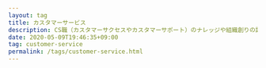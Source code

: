 ```yaml
---
layout: tag
title: カスタマーサービス
description: CS職（カスタマーサクセスやカスタマーサポート）のナレッジや組織創りの記事です。
date: 2020-05-09T19:46:35+09:00
tag: customer-service
permalink: /tags/customer-service.html
---
```

